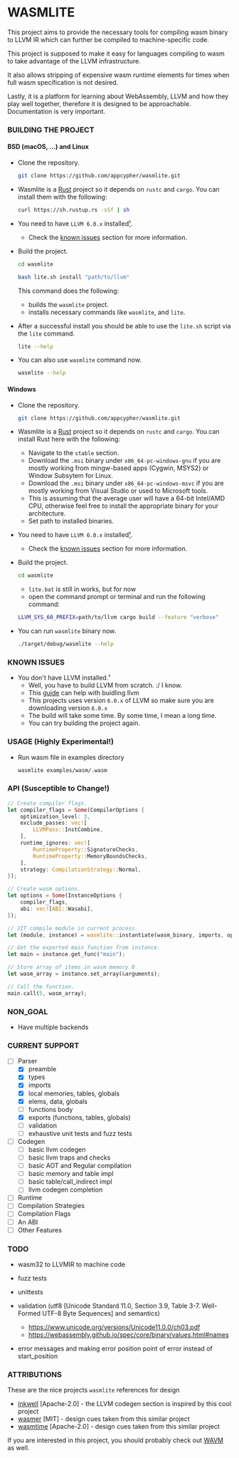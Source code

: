 
# WASMLITE
This project aims to provide the necessary tools for compiling wasm binary to LLVM IR which can further be compiled to machine-specific code.

This project is supposed to make it easy for languages compiling to wasm to take advantage of the LLVM infrastructure.

It also allows stripping of expensive wasm runtime elements for times when full wasm specification is not desired.

Lastly, it is a platform for learning about WebAssembly, LLVM and how they play well together, therefore it is designed to be approachable. Documentation is very important.

### BUILDING THE PROJECT

#### BSD (macOS, ...) and Linux
- Clone the repository.

    ```bash
    git clone https://github.com/appcypher/wasmlite.git
    ```

- Wasmlite is a [Rust](https://www.rust-lang.org) project so it depends on `rustc` and `cargo`. You can install them with the following:

    ```bash
    curl https://sh.rustup.rs -sSf | sh
    ```

- You need to have `LLVM 6.0.x` installed[¹](#llvm).
    - Check the [known issues](#KNOWN_ISSUE) section for more information.

- Build the project.

    ```bash
    cd wasmlite
    ```

    ```bash
    bash lite.sh install "path/to/llvm"
    ```

    This command does the following:
    - builds the `wasmlite` project.
    - installs necessary commands like `wasmlite`, and `lite`.

- After a successful install you should be able to use the `lite.sh` script via the `lite` command.

    ```bash
    lite --help
    ```

- You can also use `wasmlite` command now.

    ```bash
    wasmlite --help
    ```

#### Windows
- Clone the repository.

    ```bash
    git clone https://github.com/appcypher/wasmlite.git
    ```

- Wasmlite is a [Rust](https://www.rust-lang.org) project so it depends on `rustc` and `cargo`. You can install Rust here with the following:
    - Navigate to the `stable` section.
    - Download the `.msi` binary under `x86_64-pc-windows-gnu` if you are mostly working from mingw-based apps (Cygwin, MSYS2) or Window Subsytem for Linux.
    - Download the `.msi` binary under `x86_64-pc-windows-msvc` if you are mostly working from Visual Studio or used to Microsoft tools.
    - This is assuming that the average user will have a 64-bit Intel/AMD CPU, otherwise feel free to install the appropriate binary for your architecture.
    - Set path to installed binaries.

- You need to have `LLVM 6.0.x` installed[¹](#llvm).
    - Check the [known issues](#KNOWN_ISSUE) section for more information.

- Build the project.

    ```bash
    cd wasmlite
    ```

    - `lite.bat` is still in works, but for now
    - open the command prompt or terminal and run the following command:

    ```bash
    LLVM_SYS_60_PREFIX=path/to/llvm cargo build --feature "verbose"
    ```

- You can run `wasmlite` binary now.

    ```bash
    ./target/debug/wasmlite --help
    ```


### KNOWN ISSUES<a name="known_issues"></a>
- You don't have LLVM installed.¹<a name="llvm"></a>
    - Well, you have to build LLVM from scratch. :/ I know.
    - This [guide](https://github.com/appcypher/llvm-adventure) can help with buidling llvm
    - This projects uses version `6.0.x` of LLVM so make sure you are downloading version `6.0.x`
    - The build will take some time. By some time, I mean a long time.
    - You can try building the project again.

### USAGE (Highly Experimental!)
- Run wasm file in examples directory
    ```bash
    wasmlite examples/wasm/.wasm
    ```

### API (Susceptible to Change!)
```rust
// Create compiler flags.
let compiler_flags = Some(CompilerOptions {
    optimization_level: 3,
    exclude_passes: vec![
        LLVMPass::InstCombine,
    ],
    runtime_ignores: vec![
        RuntimeProperty::SignatureChecks,
        RuntimeProperty::MemoryBoundsChecks,
    ],
    strategy: CompilationStrategy::Normal,
});

// Create wasm options.
let options = Some(InstanceOptions {
    compiler_flags,
    abi: vec![ABI::Wasabi],
});

// JIT compile module in current process.
let (module, instance) = wasmlite::instantiate(wasm_binary, imports, options);

// Get the exported main function from instance.
let main = instance.get_func("main");

// Store array of items in wasm memory 0
let wasm_array = instance.set_array(&arguments);

// Call the function.
main.call(5, wasm_array);
```

### NON_GOAL
- Have multiple backends

### CURRENT SUPPORT
- [ ] Parser
    - [x] preamble
    - [x] types
    - [x] imports
    - [x] local memories, tables, globals
    - [x] elems, data, globals
    - [ ] functions body
    - [x] exports (functions, tables, globals)
    - [ ] validation
    - [ ] exhaustive unit tests and fuzz tests

- [ ] Codegen
    - [ ] basic llvm codegen
    - [ ] basic llvm traps and checks
    - [ ] basic AOT and Regular compilation
    - [ ] basic memory and table impl
    - [ ] basic table/call_indirect impl
    - [ ] llvm codegen completion

- [ ] Runtime
- [ ] Compilation Strategies
- [ ] Compilation Flags
- [ ] An ABI
- [ ] Other Features

### TODO
- wasm32 to LLVMIR to machine code
- fuzz tests
- unittests
- validation (utf8 [Unicode Standard 11.0, Section 3.9, Table 3-7. Well-Formed UTF-8 Byte Sequences] and semantics)

    - https://www.unicode.org/versions/Unicode11.0.0/ch03.pdf
    - https://webassembly.github.io/spec/core/binary/values.html#names

- error messages and making error position point of error instead of start_position

###

### ATTRIBUTIONS
These are the nice projects `wasmlite` references for design
- [inkwell](https://github.com/TheDan64/inkwell) [Apache-2.0] - the LLVM codegen section is inspired by this cool project
- [wasmer](https://github.com/wasmerio/wasmer) [MIT] - design cues taken from this similar project
- [wasmtime](https://github.com/CraneStation/wasmtime) [Apache-2.0] - design cues taken from this similar project

If you are interested in this project, you should probably check out [WAVM](https://github.com/WAVM/WAVM) as well.
